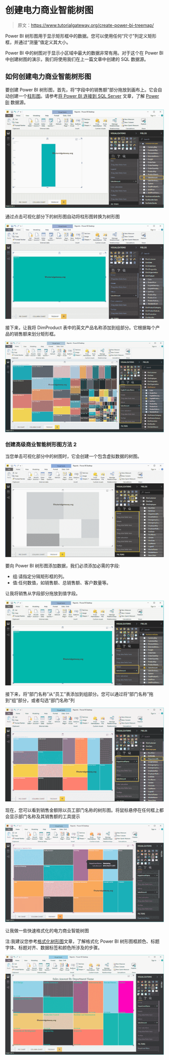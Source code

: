 # 创建电力商业智能树图

> 原文：<https://www.tutorialgateway.org/create-power-bi-treemap/>

Power BI 树形图用于显示矩形框中的数据。您可以使用任何“尺寸”列定义矩形框，并通过“测量”值定义其大小。

Power BI 中的树图对于显示小区域中最大的数据非常有用。对于这个在 Power BI 中创建树图的演示，我们将使用我们在上一篇文章中创建的 SQL 数据源。

## 如何创建电力商业智能树形图

要创建 Power BI 树形图，首先，将“字段中的销售额”部分拖放到画布上。它会自动创建一个[柱形图](https://www.tutorialgateway.org/column-chart-in-power-bi/)。请参考[将 Power BI 连接到 SQL Server](https://www.tutorialgateway.org/connect-power-bi-to-sql-server/) 文章，了解 [Power BI](https://www.tutorialgateway.org/power-bi-tutorial/) 数据源。

![Create Power BI Treemap 1](img/b9c96a97d72d2c8b7246b8e8e550b3ff.png)

通过点击可视化部分下的树形图自动将柱形图转换为树形图

![Create Power BI Treemap 2](img/5f745849b4ba53071a832b15db6903d2.png)

接下来，让我将 DimProduct 表中的英文产品名称添加到组部分。它根据每个产品的销售额来划分矩形框。

![Create Power BI Treemap 3](img/fc831b5f61d4ab007b071f55eb3c802d.png)

### 创建高级商业智能树形图方法 2

当您单击可视化部分中的树图时，它会创建一个包含虚拟数据的树图。

![Create Power BI Treemap 4](img/45e2f159780c6b90fe8aaa939ef74cef.png)

要向 Power BI 树形图添加数据，我们必须添加必需的字段:

*   组:请指定分隔矩形框的列。
*   值:任何数值，如销售额、总销售额、客户数量等。

让我将销售从字段部分拖放到值字段。

![Create Power BI Treemap 5](img/b145541fcf9a6b6d4b1bc72893477c43.png)

接下来，将“部门名称”从“员工”表添加到组部分。您可以通过将“部门名称”拖到“组”部分，或者勾选“部门名称”列

![Create Power BI Treemap 6](img/0e49cf2ffeadd5246e6a6a7fb9d84dd4.png)

现在，您可以看到销售金额除以员工部门名称的树形图。将鼠标悬停在任何框上都会显示部门名称及其销售额的工具提示

![Create Power BI Treemap 7](img/bc714a27037dd0cbd57892ce3a180f03.png)

让我做一些快速格式化的电力商业智能树图

注:我建议您参考[格式化树形图](https://www.tutorialgateway.org/format-tree-map-in-power-bi/)文章，了解格式化 Power BI 树形图框颜色、标题字体、标题对齐、数据标签和颜色所涉及的步骤。

![Create Power BI Treemap 9](img/fca990d67e4305475eaeae78c9d9dd0f.png)